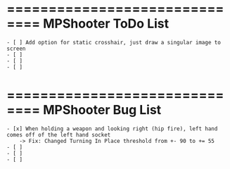 ==============================
    MPShooter ToDo List
==============================

    - [ ] Add option for static crosshair, just draw a singular image to screen
    - [ ]
    - [ ]
    - [ ]


==============================
    MPShooter Bug List
==============================

    - [x] When holding a weapon and looking right (hip fire), left hand comes off of the left hand socket
        -> Fix: Changed Turning In Place threshold from +- 90 to += 55
    - [ ]
    - [ ]
    - [ ]
